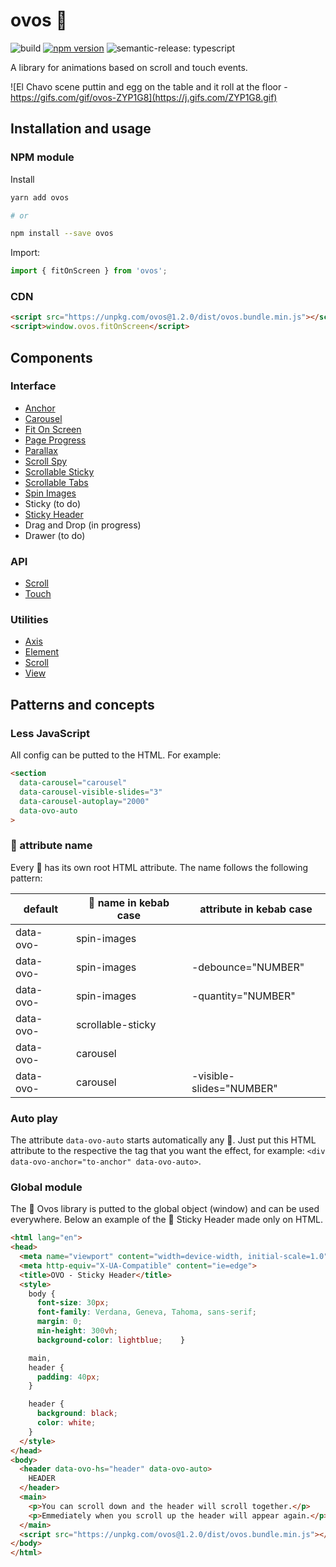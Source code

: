 # ovos 🍳

![build](https://github.com/jomarcardoso/ovos/actions/workflows/build_status.yml/badge.svg?branch=master)
[![npm version](https://badge.fury.io/js/ovos.svg)](https://www.npmjs.com/package/ovos)
![semantic-release: typescript](https://img.shields.io/badge/semantic--release-typescript-e10079?logo=semantic-release)

<!-- ![build-status](https://travis-ci.com/jomarcardoso/ovos.svg?branch=master)
[![npm](https://shields.io/npm/v/ovos)](https://www.npmjs.com/package/ovos)
![downloads](https://img.shields.io/npm/dm/ovos) -->

A library for animations based on scroll and touch events.

![El Chavo scene puttin and egg on the table and it roll at the floor - https://gifs.com/gif/ovos-ZYP1G8](https://j.gifs.com/ZYP1G8.gif)

## Installation and usage

### NPM module

Install

```sh
yarn add ovos

# or

npm install --save ovos
```

Import:

```js
import { fitOnScreen } from 'ovos';
```

### CDN

```html
<script src="https://unpkg.com/ovos@1.2.0/dist/ovos.bundle.min.js"></script>
<script>window.ovos.fitOnScreen</script>
```

## Components

### Interface

- [Anchor](/src/interface/anchor)
- [Carousel](/src/interface/carousel)
- [Fit On Screen](/src/interface/fit-on-screen)
- [Page Progress](/src/interface/page-progress)
- [Parallax](/src/interface/parallax)
- [Scroll Spy](/src/interface/scroll-spy)
- [Scrollable Sticky](/src/interface/scrollable-sticky)
- [Scrollable Tabs](/src/interface/scrollable-tabs)
- [Spin Images](/src/interface/spin-images)
- Sticky (to do)
- [Sticky Header](/src/interface/sticky-header)
- Drag and Drop (in progress)
- Drawer (to do)

### API

- [Scroll](/src/api/scroll)
- [Touch](/src/api/touch)

### Utilities

- [Axis](/src/utilities/axis)
- [Element](/src/utilities/element)
- [Scroll](/src/utilities/scroll)
- [View](/src/utilities/view)

## Patterns and concepts

### Less JavaScript

All config can be putted to the HTML. For example:

```html
<section
  data-carousel="carousel"
  data-carousel-visible-slides="3"
  data-carousel-autoplay="2000"
  data-ovo-auto
>
```

### 🥚 attribute name

Every 🥚 has its own root HTML attribute. The name follows the following pattern:

| default   | 🥚    name in kebab case | attribute in kebab case  |
|-----------|--------------------------|--------------------------|
| data-ovo- | spin-images              |                          |
| data-ovo- | spin-images              | -debounce="NUMBER"       |
| data-ovo- | spin-images              | -quantity="NUMBER"       |
| data-ovo- | scrollable-sticky        |                          |
| data-ovo- | carousel                 |                          |
| data-ovo- | carousel                 | -visible-slides="NUMBER" |

### Auto play

The attribute `data-ovo-auto` starts automatically any 🥚. Just put this HTML attribute to the respective the tag that you want the effect, for example: `<div data-ovo-anchor="to-anchor" data-ovo-auto>`.

### Global module

The 🍳 Ovos library is putted to the global object (window) and can be used everywhere. Below an example of the 🥚 Sticky Header made only on HTML.

```html
<html lang="en">
<head>
  <meta name="viewport" content="width=device-width, initial-scale=1.0">
  <meta http-equiv="X-UA-Compatible" content="ie=edge">
  <title>OVO - Sticky Header</title>
  <style>
    body {
      font-size: 30px;
      font-family: Verdana, Geneva, Tahoma, sans-serif;
      margin: 0;
      min-height: 300vh;
      background-color: lightblue;    }

    main,
    header {
      padding: 40px;
    }

    header {
      background: black;
      color: white;
    }
  </style>
</head>
<body>
  <header data-ovo-hs="header" data-ovo-auto>
    HEADER
  </header>
  <main>
    <p>You can scroll down and the header will scroll together.</p>
    <p>Emmediately when you scroll up the header will appear again.</p>
  </main>
  <script src="https://unpkg.com/ovos@1.2.0/dist/ovos.bundle.min.js"></script>
</body>
</html>
```
